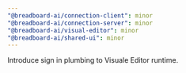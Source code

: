 ```yaml
---
"@breadboard-ai/connection-client": minor
"@breadboard-ai/connection-server": minor
"@breadboard-ai/visual-editor": minor
"@breadboard-ai/shared-ui": minor
---
```


Introduce sign in plumbing to Visuale Editor runtime.
